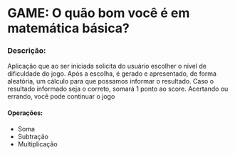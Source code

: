 # GAME:  O quão bom você é em matemática básica?

### Descrição:

Aplicação que ao ser iniciada solicita do usuário escolher o nível de dificuldade do jogo. Após a escolha, é gerado e apresentado, de forma aleatória, um cálculo para que possamos informar o resultado. Caso o resultado informado seja o correto, somará 1 ponto ao score. Acertando ou errando, você pode continuar o jogo
#### Operações:

 - Soma
 - Subtração 
 - Multiplicação

